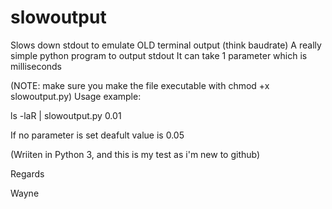 # slowoutput
Slows down stdout to emulate OLD terminal output (think baudrate)
A really simple python program to output stdout 
It can take 1 parameter which is milliseconds

(NOTE: make sure you make the file executable with chmod +x slowoutput.py)
Usage example:

ls -laR | slowoutput.py 0.01

If no parameter is set deafult value is 0.05

(Wriiten in Python 3, and this is my test as i'm new to github)

Regards

Wayne

